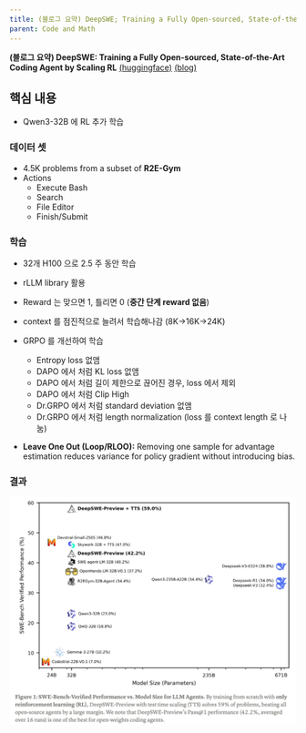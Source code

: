 ```yaml
---
title: (블로그 요약) DeepSWE; Training a Fully Open-sourced, State-of-the-Art Coding Agent by Scaling RL
parent: Code and Math
---
```


**(블로그 요약) DeepSWE: Training a Fully Open-sourced, State-of-the-Art Coding Agent by Scaling RL** [(huggingface)](https://huggingface.co/agentica-org/DeepSWE-Preview) [(blog)](https://pretty-radio-b75.notion.site/DeepSWE-Training-a-Fully-Open-sourced-State-of-the-Art%5B%E2%80%A6%5D-by-Scaling-RL-22281902c1468193aabbe9a8c59bbe33)

## 핵심 내용
- Qwen3-32B 에 RL 추가 학습

### 데이터 셋
- 4.5K problems from a subset of **R2E-Gym**
- Actions
    - Execute Bash
    - Search
    - File Editor
    - Finish/Submit

### 학습
- 32개 H100 으로 2.5 주 동안 학습
- rLLM library 활용
- Reward 는 맞으면 1, 틀리면 0 (**중간 단계 reward 없음**)
- context 를 점진적으로 늘려서 학습해나감 (8K->16K->24K)
- GRPO 를 개선하여 학습
   - Entropy loss 없앰
   - DAPO 에서 처럼 KL loss 없앰
   - DAPO 에서 처럼 길이 제한으로 끊어진 경우, loss 에서 제외
   - DAPO 에서 처럼 Clip High 
   - Dr.GRPO 에서 처럼 standard deviation 없앰
   - Dr.GRPO 에서 처럼 length normalization (loss 를 context length 로 나눔)


- **Leave One Out (Loop/RLOO):** Removing one sample for advantage estimation reduces variance for policy gradient without introducing bias.


### 결과

<img src="/data/papers/deepswe_preview/result.png" width="800" />  